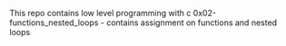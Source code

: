 This repo contains low level programming with c
0x02-functions_nested_loops - contains assignment on functions and nested loops
